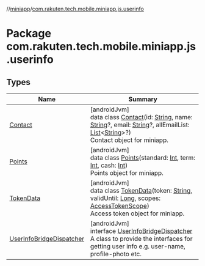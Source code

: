 //[miniapp](../../index.md)/[com.rakuten.tech.mobile.miniapp.js.userinfo](index.md)

# Package com.rakuten.tech.mobile.miniapp.js.userinfo

## Types

| Name | Summary |
|---|---|
| [Contact](-contact/index.md) | [androidJvm]<br>data class [Contact](-contact/index.md)(id: [String](https://kotlinlang.org/api/latest/jvm/stdlib/kotlin/-string/index.html), name: [String](https://kotlinlang.org/api/latest/jvm/stdlib/kotlin/-string/index.html)?, email: [String](https://kotlinlang.org/api/latest/jvm/stdlib/kotlin/-string/index.html)?, allEmailList: [List](https://kotlinlang.org/api/latest/jvm/stdlib/kotlin.collections/-list/index.html)&lt;[String](https://kotlinlang.org/api/latest/jvm/stdlib/kotlin/-string/index.html)&gt;?)<br>Contact object for miniapp. |
| [Points](-points/index.md) | [androidJvm]<br>data class [Points](-points/index.md)(standard: [Int](https://kotlinlang.org/api/latest/jvm/stdlib/kotlin/-int/index.html), term: [Int](https://kotlinlang.org/api/latest/jvm/stdlib/kotlin/-int/index.html), cash: [Int](https://kotlinlang.org/api/latest/jvm/stdlib/kotlin/-int/index.html))<br>Points object for miniapp. |
| [TokenData](-token-data/index.md) | [androidJvm]<br>data class [TokenData](-token-data/index.md)(token: [String](https://kotlinlang.org/api/latest/jvm/stdlib/kotlin/-string/index.html), validUntil: [Long](https://kotlinlang.org/api/latest/jvm/stdlib/kotlin/-long/index.html), scopes: [AccessTokenScope](../com.rakuten.tech.mobile.miniapp.permission/-access-token-scope/index.md))<br>Access token object for miniapp. |
| [UserInfoBridgeDispatcher](-user-info-bridge-dispatcher/index.md) | [androidJvm]<br>interface [UserInfoBridgeDispatcher](-user-info-bridge-dispatcher/index.md)<br>A class to provide the interfaces for getting user info e.g. user-name, profile-photo etc. |
